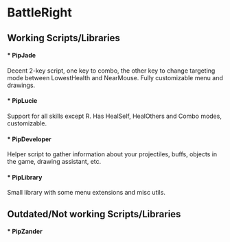# BattleRight

## Working Scripts/Libraries
#### * PipJade
Decent 2-key script, one key to combo, the other key to change targeting mode between LowestHealth and NearMouse.
Fully customizable menu and drawings.

#### * PipLucie
Support for all skills except R. Has HealSelf, HealOthers and Combo modes, customizable.

#### * PipDeveloper
Helper script to gather information about your projectiles, buffs, objects in the game, drawing assistant, etc.

#### * PipLibrary
Small library with some menu extensions and misc utils.

## Outdated/Not working Scripts/Libraries
#### * PipZander
